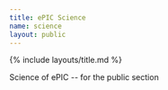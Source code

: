 ```yaml
---
title: ePIC Science
name: science
layout: public
---
```


{% include layouts/title.md %}

Science of ePIC -- for the public section



